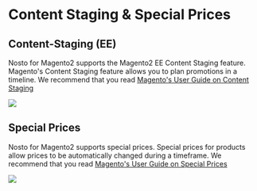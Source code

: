 # Content Staging & Special Prices

## Content-Staging \(EE\)

Nosto for Magento2 supports the Magento2 EE Content Staging feature. Magento's Content Staging feature allows you to plan promotions in a timeline. We recommend that you read [Magento's User Guide on Content Staging](http://docs.magento.com/m2/ee/user_guide/cms/content-staging.html)

![](http://docs.magento.com/m2/ee/user_guide/Resources/Images-ee/content-staging-timeline-4-week-view.png)

## Special Prices

Nosto for Magento2 supports special prices. Special prices for products allow prices to be automatically changed during a timeframe. We recommend that you read [Magento's User Guide on Special Prices](http://docs.magento.com/m2/ce/user_guide/catalog/product-price-special.html)

![](https://user-images.githubusercontent.com/327432/35088355-38686136-fc3c-11e7-8661-46f65f5193b8.png)

